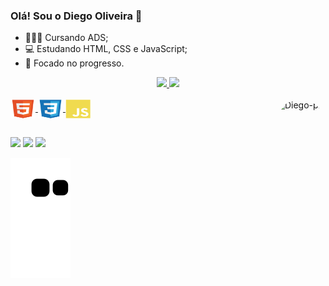 ### Olá! Sou o Diego Oliveira 👋

- 👨🏻‍🎓 Cursando ADS;
- 💻 Estudando HTML, CSS e JavaScript;
- 🎯 Focado no progresso.

<div align="center">
  <a href="https://github.com/diegooliveira10">
  <img height="180em" src="https://github-readme-stats.vercel.app/api?username=diegooliveira10&show_icons=true&theme=github_dark&include_all_commits=true&count_private=true"/>
  <img height="180em" src="https://github-readme-stats.vercel.app/api/top-langs/?username=diegooliveira10&layout=compact&langs_count=7&theme=github_dark"/>
    
</div>
<div style="display: inline_block"><br>
<img align="center" alt="Diego-HTML" height="30" width="40" src="https://raw.githubusercontent.com/devicons/devicon/master/icons/html5/html5-original.svg">
<img align="center" alt="Diego-CSS" height="30" width="40" src="https://raw.githubusercontent.com/devicons/devicon/master/icons/css3/css3-original.svg">
<img align="center" alt="Diego-Js" height="30" width="40" src="https://raw.githubusercontent.com/devicons/devicon/master/icons/javascript/javascript-plain.svg">
<img  align = "right"  alt = "Diego-pic" height = "150"  style = "border-radius:50px;"  src ="https://i.picasion.com/pic92/e5904a2494cdc3703991bcee38369bd9.gif" 
</div>
 
 ##
  
 <div>
    <a href="https://instagram.com/diegoolv__" target="_blank"><img src="https://img.shields.io/badge/-Instagram-%23E4405F?style=for-the-badge&logo=instagram&logoColor=white" target="_blank"></a>
     <a href = "mailto:diegojesusdeoliveira10@gmail.com"><img src="https://img.shields.io/badge/-Gmail-%23333?style=for-the-badge&logo=gmail&logoColor=white" target="_blank"></a>
   <a href="https://www.linkedin.com/in/diego-oliveira-34b24b22b" target="_blank"><img src="https://img.shields.io/badge/-LinkedIn-%230077B5?style=for-the-badge&logo=linkedin&logoColor=white" target="_blank"></a> 
   
 ![Snake animation](https://github.com/diegooliveira10/diegooliveira10/blob/output/github-contribution-grid-snake.svg)
 

